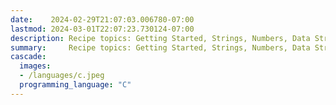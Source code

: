 ```yaml
---
date:    2024-02-29T21:07:03.006780-07:00
lastmod: 2024-03-01T22:07:23.730124-07:00
description: Recipe topics: Getting Started, Strings, Numbers, Data Structures, Good Coding Practices, Files and I/O, Dates and Times, Data and Text Processing,…
summary:     Recipe topics: Getting Started, Strings, Numbers, Data Structures, Good Coding Practices, Files and I/O, Dates and Times, Data and Text Processing,…
cascade:
  images:
  - /languages/c.jpeg
  programming_language: "C"
---
```

